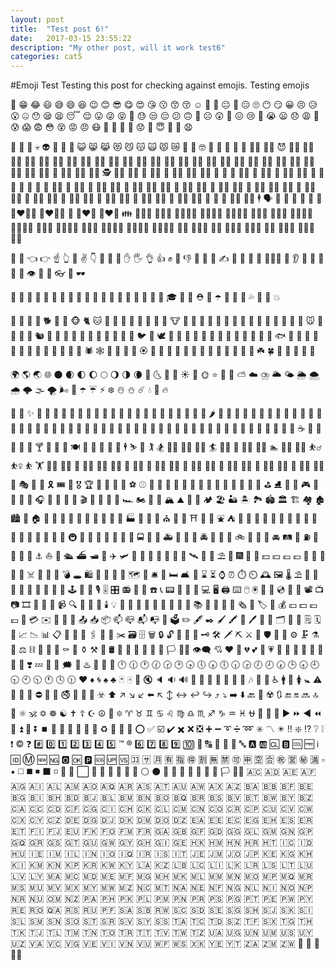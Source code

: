```yaml
---
layout: post
title:  "Test post 6!"
date:   2017-03-15 23:55:22
description: "My other post, will it work test6"
categories: cat5
---
```

#Emoji Test 
Testing this post for checking against emojis.
Testing emojis 

🤣 😁 😂 😃 😅 😄 😆 😉 😊 😎 😋 😍 😘 😗 😙 😚 ☺️ 🙂 🤗 😐 🤔 😑 🙄 😶 😏 😀 😣 😥 😮 🤐 😯 😪 😫 😴 😌 😛 😜 😝 🤤 😓 😒 😔 😕 🙃 🤑 ☹️ 😲 🙁 😖 😢 😤 😭 😦 😞 😩 😬 😰 😱 😨 😳 😵 😡 😠 😷 🤒 🤕 🤢 🤧 😟 🤠 😇 🤥 🤡 😧

👿 👺 👹 💀 👽 👻 🤖 💩 😺 😸 😹 😻 😼 😽 🙀 😾 😿 👶 👦 🤓 👧 👨 👴 👩 👵 👨‍⚕️ 👩‍⚕️ 😈 👨‍🎓 👩‍🎓 👩‍⚖️ 👨‍⚖️ 👨‍🌾 👩‍🌾 👨‍🍳 👨‍🔧 👩‍🍳 👨‍🏭 👩‍🔧 👩‍🏭 👨‍💼 👩‍💼 👨‍🔬 👩‍🔬 👩‍💻 👩‍🎤 👨‍💻 👨‍🎨 👨‍🎤 👩‍🎨 👨‍✈️ 👨‍🚀 👩‍🚀 👨‍🚒 👩‍🚒 👮 👮‍♂️ 👩‍✈️ 👮‍♀️ 🕵️ 🕵️‍♂️ 🕵️‍♀️ 💂 💂‍♀️ 👷 💂‍♂️ 👷‍♂️ 👷‍♀️ 🤴 👸 👳 👳‍♂️ 👲 👳‍♀️ 👱 👱‍♀️ 👱‍♂️ 🤵 👰 🤰 👼 🎅 🙍 🤶 🙍‍♂️ 🙎 🙍‍♀️ 🙅 🙅‍♂️ 🙅‍♀️ 🙆 🙆‍♀️ 🙆‍♂️ 🙎‍♂️ 💁 💁‍♂️ 💁‍♀️ 🙋 🙋‍♂️ 🙋‍♀️ 🙇 🙇‍♂️ 🙇‍♀️ 🤦‍♂️ 🤦 🤦‍♀️ 🙎‍♀️ 🤷 🤷‍♂️ 🤷‍♀️ 💆 💆‍♂️ 💆‍♀️ 💇 💇‍♂️ 💇‍♀️ 🚶 🚶‍♂️ 🚶‍♀️ 🏃 🏃‍♂️ 🏃‍♀️ 🕺 💃 👯 👯‍♂️ 👯‍♀️ 🕴️ 🗣️ 👤 👥 👫 👬 👭 💏 👨‍❤️‍💋‍👨 👩‍❤️‍💋‍👩 💑 👨‍❤️‍👨 👩‍❤️‍👩 👪 👨‍👩‍👦 👨‍👩‍👧 👨‍👩‍👦‍👦 👨‍👩‍👧‍👦 👨‍👩‍👧‍👧 👨‍👨‍👦 👨‍👨‍👧 👨‍👨‍👧‍👦 👨‍👨‍👦‍👦 👩‍👩‍👧 👨‍👨‍👧‍👧 👩‍👩‍👦 👩‍👩‍👧‍👦 👩‍👩‍👧‍👧 👩‍👩‍👦‍👦 👨‍👦 👨‍👦‍👦 👨‍👧 👨‍👧‍👦 👩‍👦‍👦 👩‍👧 👩‍👧‍👦 👩‍👧‍👧 👩‍👦 

🤳 💪 👈 👉 ☝️ 👆 🖕 ✌️ 👇 🤞 🖖 🤘 ✋ 🖐️ 👌 👍 ✊ 👊 👎 🤛 🤜 🤚 ✍️ 👋 👏 🙌 👐 👨‍👧‍👧 🙏 👂 💅 👣 👃 🤝 👀 👁️ 💋 👄 👓 👅 🕶️

👔 👕 👖 👗 👘 👙 👚 👜 👝 👛 🎒 👞 👟 👡 👠 👢 👑 👒 🎩 🎓 💍 💄 ⛑️ 🌂 ☂️ 💼 🙈 🙉 💦 💫 💨 💥

🙊 🦍 🐒 🐩 🐕 🦊 🐺 🐵 🐈 🐱 🦁 🐅 🐯 🐴 🐎 🐶 🐆 🦄 🐮 🐂 🐃 🐄 🐷 🐖 🐗 🐽 🐏 🐑 🐐 🐪 🐘 🐫 🦏 🐁 🐭 🐀 🐹 🐰 🐇 🐿️ 🦇 🐻 🐨 🐼 🐾 🦃 🐔 🐓 🐣 🐤 🐥 🐦 🐧 🕊️ 🦅 🦉 🦆 🐸 🐊 🐢 🦎 🐍 🐲 🐉 🐳 🐋 🐬 🐟 🐠 🐡 🐙 🐚 🦀 🦑 🐌 🦐 🦋 🐛 🐜 🐝 🐞 🕷️ 🕸️ 🦂 💐 🌸 💮 🏵️ 🌹 🥀 🌻 🌺 🌼 🌷 🌱 🌲 🌳 🌴 🌵 🌾 🌿 ☘️ 🍀 🍁 🍂 🍃 🍄 🌰 

🌍 🌎 🌏 🌐 🌑 🌒 🌓 🌔 🌕 🌖 🌗 🌘 🌙 🌜 🌛 🌚 ☀️ 🌝 🌞 ⭐ 🌟 🌠 ⛅ ☁️ ⛈️ 🌥️ 🌤️ 🌦️ 🌨️ 🌧️ 🌩️ 🌫️ 🌪️ 🌬️ 🌈 ☂️ ☔ ⚡ ❄️ ☃️ ⛄ ☄️ 💧 🌊 🔥 

🎄 🎋 ✨ 🎍 🍈 🍇 🍉 🍊 🍋 🍌 🍍 🍎 🍏 🍐 🍒 🍑 🍓 🥝 🍅 🥑 🍆 🥔 🥕 🌽 🌶️ 🥒 🍄 🥜 🌰 🍞 🥐 🥖 🧀 🥞 🍖 🍗 🥓 🍔 🍟 🍕 🌮 🌯 🌭 🍳 🍲 🥗 🍿 🍱 🍘 🍚 🍛 🍜 🍝 🍠 🍢 🍣 🍥 🍤 🍡 🍦 🍧 🍨 🍩 🎂 🍙 🍰 🍪 🍫 🍬 🍭 🍮 🍯 🍼 ☕ 🍵 🥛 🍶 🍾 🍷 🍸 🍻 🥃 🥂 🍽️ 🍴 🍺 🥄 👾 🍹 🕴️ ⛷️ 🏇 🏌️ 🏂 🏌️‍♂️ 🏄‍♂️ 🏌️‍♀️ 🏄 🏄‍♀️ 🚣 🚣‍♂️ 🚣‍♀️ 🏊 🏊‍♀️ 🏊‍♂️ ⛹️‍♂️ ⛹️‍♀️ ⛹️ 🏋️ 🏋️‍♀️ 🏋️‍♂️ 🚴 🚴‍♂️ 🚴‍♀️ 🚵‍♂️ 🚵 🚵‍♀️ 🤸 🤸‍♂️ 🤸‍♀️ 🤼 🤼‍♂️ 🤼‍♀️ 🤽 🤽‍♂️ 🤽‍♀️ 🤾 🤾‍♂️ 🤾‍♀️ 🤹 🤹‍♂️ 🤹‍♀️ 🎪 🎭 🎨 🎰 🎗️ 🎟️ 🎫 🎖️ 🏆 🥇 🏅 🥈 🥉 ⚽ ⚾ 🏀 🏐 🏈 🏉 🎾 🎱 🎳 🏑 🏏 🏒 🏓 🥊 🎯 🥋 ⛳ ⛸️ 🎽 🎿 🎮 🎲 🏸 🎼 🎤 🎧 🎷 🎸 🎹 🎻 🎬 🥁 🏹 🎣 🚣 🏎️ 🏍️ 🗾 🎺 🏔️ ⛰️ 🌋 🗻 🏕️ 🏖️ 🏜️ 🏝️ 🏞️ 🏟️ 🏛️ 🏗️ 🏘️ 🏚️ 🏙️ 🏢 🏠 🏡 🏣 🏥 🏤 🏦 🏩 🏨 🏪 🏫 🏬 🏭 🏯 💒 🗽 ⛪ 🕌 🕍 ⛩️ 🕋 🗼 ⛲ ⛺ 🏰 🌁 🌃 🌄 🌅 🌆 🌇 🌉 🌌 🎠 🎡 🎢 🚂 🚃 🚄 🚅 🚆 🚇 🚈 🚉 🚝 🚞 🚊 🚋 🚌 🚍 🚐 🚎 🚑 🚒 🚓 🚕 🚔 🚚 🚛 🚜 🚲 🛴 🛵 🚏 🚘 🛤️ 🚖 ⛽ 🚥 🚨 🚧 🚦 ⚓ ⛵ 🚤 🛳️ ⛴️ 🛥️ 🚢 ✈️ 🛩️ 🛫 🚗 🚁 🚠 🚟 🛬 🚡 🛰️ 🚀 🌠 ⛱️ 💺 🎆 🎇 🎑 💵 💴 💶 💷 🗿 🛂 🛃 🛄 🛅 ☠️ 🛀 🛌 💌 💣 🕳️ 🛍️ 📿 🔪 🏺 💎 🗺️ 💈 🛎️ 🚪 🛏️ 🛋️ 🛁 ⌛ ⏳ ⌚ ⏰ ⏱️ ⏲️ 🕰️ 🖼️ 🌡️ ⛱️ 🎈 🎉 🚽 🎊 🎎 🎏 🎐 🎀 🎁 🕹️ 🚿 📯 🎙️ 🎚️ 🎛️ 📻 📱 📲 ☎️ 📞 📟 📠 🔋 🔌 💻 🖥️ 🖨️ ⌨️ 🖱️ 🖲️ 💽 💾 💿 📀 🎥 📽️ 📺 📷 🎞️ 📸 📼 🔎 📹 🔍 🔭 🔬 📡 🕯️ 💡 🏮 📔 📕 📖 📗 📘 🔦 📙 📓 📚 📄 📃 📜 📰 🗞️ 📑 🏷️ 🔖 💰 💴 💵 💶 💷 💸 💳 ✉️ 📧 📨 📩 📤 📥 📦 📫 📪 📬 📭 📮 🗳️ ✏️ 🖋️ ✒️ 🖌️ 🖍️ 📝 🖊️ 📁 📂 🗂️ 📅 📆 🗒️ 🗓️ 📇 📈 📉 📊 📋 📌 📍 📏 🖇️ 📎 📐 ✂️ 🗃️ 🗄️ 🗑️ 🔒 🔓 🔏 🔐 🔑 🗝️ 🛠️ 🗡️ ⛏️ ⚔️ 🔫 🛡️ 🔧 🔩 ⚙️ 🗜️ ⚗️ 🔗 ⚖️ ⛓️ 💉 💊 🚬 ⚰️ 🔨 ⚱️ ⚒️ 🗿 🛢️ 🔮 🚰 🏁 🚩 🎌 🏴 🏳️ 🏳️‍🌈 👁️‍🗨️ 💘 ❤️ 💓 💔 💕 💖 💗 💙 💚 💛 💜 🖤 💝 💞 💟 ❣️ 💤 💢 💬 🗯️ 💭 ♨️ 💈 💮 🛑 🕛 🕧 🕐 🕜 🕝 🕑 🕟 🕔 🕠 🕕 🕡 🕞 🕖 🕗 🕢 🕒 🕣 🕘 🕤 🕙 🕥 🕚 🕓 🕦 ♥️ ♦️ 🌀 ♠️ ♣️ 🃏 🀄 🎴 🔇 🔈 🔉 🔊 📢 📣 📯 🔔 🔕 🏧 🎵 🎶 🚮 🚰 ♿ 🚹 🚻 🚺 🚼 ⚠️ 🚾 🚸 🚫 ⛔ 🚳 🚯 🚭 🚷 🚱 🔞 ☣️ ⬆️ ↗️ ↘️ ↙️ ⬅️ ↖️ ↕️ ↔️ ↩️ ↪️ ⤴️ ⤵️ ➡️ ⬇️ 🔙 🔄 ☢️ 🔃 🔚 🔛 🔜 🔝 🛐 ⚛️ 🕉️ ✡️ ☸️ ☯️ ✝️ ☦️ ☪️ ☮️ 🕎 🔯 ♈ ♉ ♊ ♋ ♌ ♍ ♎ ♏ ♐ ♑ ♒ ♓ ⛎ 🔀 🔁 🔂 ▶️ ⏩ ◀️ ⏪ 🔼 ⏫ 🔽 ⏬ ⏹️ 🎦 🔅 🔆 📶 📳 📴 ♻️ 🔱 📛 🔰 ⭕ ✅ ☑️ ✔️ ✖️ ❌ ❎ ➕ ➖ ➰ ➗ ➿ ✳️ 〽️ ✴️ ‼️ ❇️ ⁉️ ❔ ❕ ❗ ©️ ❓ #️⃣ 0️⃣ 1️⃣ 2️⃣ 3️⃣ 4️⃣ 5️⃣ ™️ ®️ 6️⃣ 7️⃣ 8️⃣ 9️⃣ 🔟 💯 🔠 🔡 🔢 🔣 🔤 🅰️ 🆎 🆑 🅱️ 🆒 🆓 ℹ️ 🆔 Ⓜ️ 🆕 🆖 🅾️ 🆗 🅿️ 🆘 🆙 🆚 🈁 🈂️ 🈷️ 🈶 🈯 🉐 🈹 🈚 🈲 🉑 🈸 🈳 🈴 ㊗️ 🈺 ㊙️ 🈵 ▫️ ▪️ ◻️ ◼️ ◾ ⬛ ◽ 🔶 🔷 ⬜ 🔹 🔻 🔲 💠 🔳 🔸 ⚪ ⚫ 🔴 🔵 🏁 🚩 🎌 🏴 🔺 🏳️ 🏳️‍🌈 🇦🇨 🇦🇩 🇦🇪 🇦🇫 🇦🇬 🇦🇮 🇦🇱 🇦🇲 🇦🇴 🇦🇶 🇦🇷 🇦🇸 🇦🇹 🇦🇺 🇦🇼 🇦🇽 🇦🇿 🇧🇦 🇧🇧 🇧🇫 🇧🇪 🇧🇬 🇧🇮 🇧🇭 🇧🇩 🇧🇯 🇧🇱 🇧🇲 🇧🇳 🇧🇴 🇧🇶 🇧🇷 🇧🇸 🇧🇻 🇧🇹 🇧🇼 🇧🇾 🇧🇿 🇨🇦 🇨🇨 🇨🇩 🇨🇫 🇨🇬 🇨🇮 🇨🇭 🇨🇰 🇨🇱 🇨🇲 🇨🇳 🇨🇴 🇨🇷 🇨🇵 🇨🇺 🇨🇻 🇨🇼 🇨🇽 🇨🇾 🇨🇿 🇩🇪 🇩🇬 🇩🇯 🇩🇰 🇩🇲 🇩🇴 🇩🇿 🇪🇦 🇪🇪 🇪🇨 🇪🇬 🇪🇭 🇪🇸 🇪🇷 🇪🇹 🇫🇮 🇫🇯 🇪🇺 🇫🇰 🇫🇴 🇫🇲 🇫🇷 🇬🇦 🇬🇧 🇬🇫 🇬🇩 🇬🇬 🇬🇱 🇬🇲 🇬🇳 🇬🇵 🇬🇶 🇬🇷 🇬🇸 🇬🇹 🇬🇺 🇬🇼 🇬🇾 🇬🇭 🇬🇮 🇬🇪 🇭🇰 🇭🇲 🇭🇳 🇭🇷 🇭🇹 🇮🇨 🇮🇩 🇭🇺 🇮🇪 🇮🇲 🇮🇱 🇮🇳 🇮🇴 🇮🇶 🇮🇷 🇮🇸 🇮🇹 🇯🇪 🇯🇲 🇯🇴 🇯🇵 🇰🇪 🇰🇬 🇰🇭 🇰🇮 🇰🇲 🇰🇳 🇰🇵 🇰🇷 🇰🇼 🇰🇾 🇱🇦 🇰🇿 🇱🇧 🇱🇨 🇱🇮 🇱🇰 🇱🇷 🇱🇸 🇱🇹 🇱🇺 🇱🇻 🇱🇾 🇲🇦 🇲🇨 🇲🇩 🇲🇪 🇲🇫 🇲🇬 🇲🇭 🇲🇰 🇲🇱 🇲🇲 🇲🇳 🇲🇴 🇲🇵 🇲🇶 🇲🇷 🇲🇸 🇲🇺 🇲🇻 🇲🇽 🇲🇾 🇲🇼 🇲🇿 🇳🇨 🇲🇹 🇳🇦 🇳🇪 🇳🇫 🇳🇬 🇳🇱 🇳🇮 🇳🇴 🇳🇵 🇳🇷 🇳🇺 🇴🇲 🇳🇿 🇵🇦 🇵🇭 🇵🇰 🇵🇱 🇵🇲 🇵🇳 🇵🇷 🇵🇸 🇵🇬 🇵🇹 🇵🇪 🇵🇼 🇵🇾 🇷🇪 🇷🇴 🇶🇦 🇷🇸 🇷🇺 🇵🇫 🇸🇦 🇸🇧 🇷🇼 🇸🇨 🇸🇩 🇸🇪 🇸🇬 🇸🇭 🇸🇯 🇸🇰 🇸🇮 🇸🇱 🇸🇲 🇸🇳 🇸🇴 🇸🇹 🇸🇷 🇸🇻 🇸🇾 🇸🇸 🇹🇦 🇹🇨 🇹🇩 🇸🇿 🇹🇫 🇸🇽 🇹🇬 🇹🇭 🇹🇰 🇹🇯 🇹🇱 🇹🇲 🇹🇳 🇹🇴 🇹🇷 🇹🇹 🇹🇻 🇹🇼 🇹🇿 🇺🇦 🇺🇬 🇺🇳 🇺🇲 🇺🇸 🇺🇾 🇺🇿 🇻🇦 🇻🇨 🇻🇬 🇻🇪 🇻🇮 🇻🇳 🇻🇺 🇼🇫 🇼🇸 🇽🇰 🇾🇪 🇾🇹 🇿🇦 🇿🇲 🇿🇼 🏴󠁧󠁢󠁥󠁮󠁧󠁿 🏴󠁧󠁢󠁳󠁣󠁴󠁿 🏴󠁧󠁢󠁷󠁬󠁳󠁿 🏴‍☠️
 

